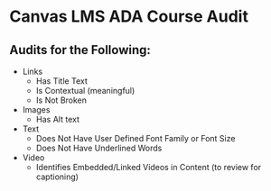 # Canvas LMS ADA Course Audit

## Audits for the Following:

- Links
	- Has Title Text
	- Is Contextual (meaningful)
	- Is Not Broken
- Images
	- Has Alt text
- Text
	- Does Not Have User Defined Font Family or Font Size
	- Does Not Have Underlined Words
- Video
	- Identifies Embedded/Linked Videos in Content (to review for captioning)